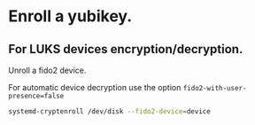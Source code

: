 # Enroll a yubikey.

## For LUKS devices encryption/decryption.

Unroll a fido2 device.

For automatic device decryption use the option
`fido2-with-user-presence=false`

```sh
systemd-cryptenroll /dev/disk --fido2-device=device
```

